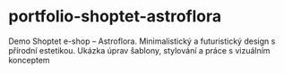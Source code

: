 # portfolio-shoptet-astroflora
Demo Shoptet e-shop – Astroflora. Minimalistický a futuristický design s přírodní estetikou. Ukázka úprav šablony, stylování a práce s vizuálním konceptem
